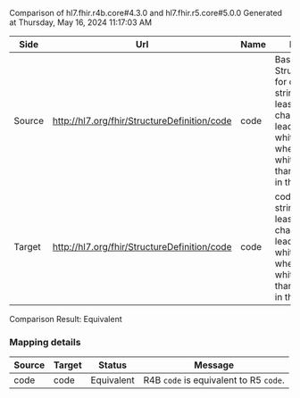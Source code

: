 Comparison of hl7.fhir.r4b.core#4.3.0 and hl7.fhir.r5.core#5.0.0
Generated at Thursday, May 16, 2024 11:17:03 AM

| Side | Url | Name | Description |
| --- | --- | --- | --- |
| Source | http://hl7.org/fhir/StructureDefinition/code | code | Base StructureDefinition for code type: A string which has at least one character and no leading or trailing whitespace and where there is no whitespace other than single spaces in the contents |
| Target | http://hl7.org/fhir/StructureDefinition/code | code | code type: A string which has at least one character and no leading or trailing whitespace and where there is no whitespace other than single spaces in the contents |


Comparison Result: Equivalent


### Mapping details


| Source | Target | Status | Message |
| ------ | ------ | ------ | ------- |
| code | code | Equivalent | R4B `code` is equivalent to R5 `code`. |


